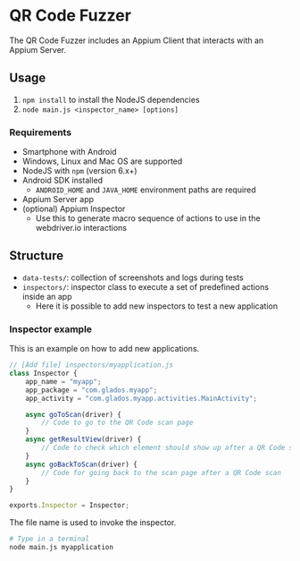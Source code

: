 # QR Code Fuzzer

The QR Code Fuzzer includes an Appium Client that interacts with an Appium Server.

## Usage

1. `npm install` to install the NodeJS dependencies
2. `node main.js <inspector_name> [options]`

### Requirements

- Smartphone with Android
- Windows, Linux and Mac OS are supported
- NodeJS with `npm` (version 6.x+)
- Android SDK installed
    - `ANDROID_HOME` and `JAVA_HOME` environment paths are required
- Appium Server app
- (optional) Appium Inspector 
    - Use this to generate macro sequence of actions to use in the webdriver.io interactions

## Structure

- `data-tests/`: collection of screenshots and logs during tests
- `inspectors/`: inspector class to execute a set of predefined actions inside an app
    - Here it is possible to add new inspectors to test a new application

### Inspector example

This is an example on how to add new applications.

```js
// [Add file] inspectors/myapplication.js
class Inspector {
    app_name = "myapp";
    app_package = "com.glados.myapp";
    app_activity = "com.glados.myapp.activities.MainActivity";

    async goToScan(driver) {
        // Code to go to the QR Code scan page
    }
    async getResultView(driver) {
        // Code to check which element should show up after a QR Code scan
    }
    async goBackToScan(driver) {
        // Code for going back to the scan page after a QR Code scan
    }
}

exports.Inspector = Inspector;
```

The file name is used to invoke the inspector.

```sh
# Type in a terminal
node main.js myapplication
```